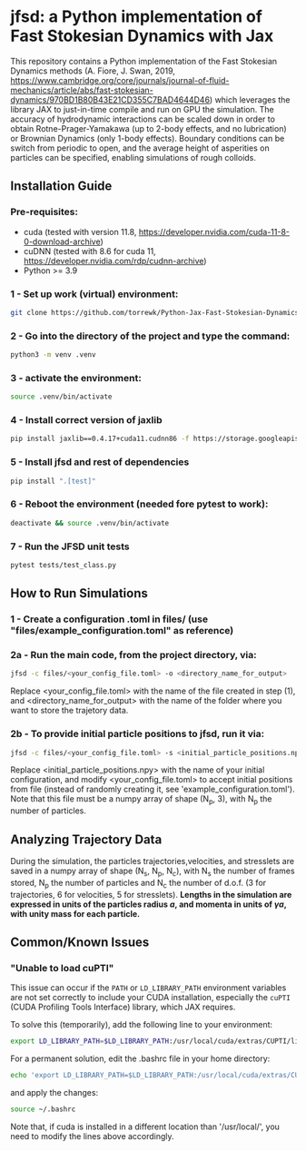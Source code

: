 # jfsd: a Python implementation of Fast Stokesian Dynamics with Jax

This repository contains a Python implementation of the Fast Stokesian Dynamics methods (A. Fiore, J. Swan, 2019, https://www.cambridge.org/core/journals/journal-of-fluid-mechanics/article/abs/fast-stokesian-dynamics/970BD1B80B43E21CD355C7BAD4644D46) which leverages the library JAX to just-in-time compile and run on GPU the simulation. The accuracy of hydrodynamic interactions can be scaled down in order to obtain Rotne-Prager-Yamakawa (up to 2-body effects, and no lubrication) or Brownian Dynamics (only 1-body effects). Boundary conditions can be switch from periodic to open, and the average height of asperities on particles can be specified, enabling simulations of rough colloids. 

## Installation Guide

### Pre-requisites:
- cuda (tested with version 11.8, https://developer.nvidia.com/cuda-11-8-0-download-archive)
- cuDNN (tested with 8.6 for cuda 11, https://developer.nvidia.com/rdp/cudnn-archive)
- Python >= 3.9

### 1 - Set up work (virtual) environment:

```bash
git clone https://github.com/torrewk/Python-Jax-Fast-Stokesian-Dynamics.git
```

### 2 - Go into the directory of the project and type the command:
```bash
python3 -m venv .venv
```


### 3 - activate the environment:
```bash
source .venv/bin/activate
```

### 4 - Install correct version of jaxlib
```bash
pip install jaxlib==0.4.17+cuda11.cudnn86 -f https://storage.googleapis.com/jax-releases/jax_cuda_releases.html
```

### 5 - Install jfsd and rest of dependencies

```bash
pip install ".[test]"
```

		
### 6 - Reboot the environment (needed fore pytest to work):
```bash
deactivate && source .venv/bin/activate
```


### 7 - Run the JFSD unit tests
```bash
pytest tests/test_class.py
```
		
## How to Run Simulations

### 1 - Create a configuration .toml in files/ (use "files/example_configuration.toml" as reference)	
### 2a - Run the main code, from the project directory, via:
```bash
jfsd -c files/<your_config_file.toml> -o <directory_name_for_output>
```
Replace <your_config_file.toml> with the name of the file created in step (1), and <directory_name_for_output> with the name of the folder where you want to store the trajetory data.
### 2b - To provide initial particle positions to jfsd, run it via:
```bash
jfsd -c files/<your_config_file.toml> -s <initial_particle_positions.npy> -o <directory_name_for_output>
```
Replace <initial_particle_positions.npy> with the name of your initial configuration, and modify <your_config_file.toml> to accept initial positions from file (instead of randomly creating it, see 'example_configuration.toml'). Note that this file must be a numpy array of shape (N<sub>p</sub>, 3), with N<sub>p</sub> the number of particles.


## Analyzing Trajectory Data
During the simulation, the particles trajectories,velocities, and stresslets are saved in a numpy array of shape (N<sub>s</sub>, N<sub>p</sub>, N<sub>c</sub>), with N<sub>s</sub> the number of frames stored, N<sub>p</sub> the number of particles and N<sub>c</sub> the number of d.o.f. (3 for trajectories, 6 for velocities, 5 for stresslets). 
**Lengths in the simulation are expressed in units of the particles radius _a_, and momenta in units of _γa_, with unity mass for each particle.**  

## Common/Known Issues

### "Unable to load cuPTI"

This issue can occur if the `PATH` or `LD_LIBRARY_PATH` environment variables are not set correctly to include your CUDA installation, especially the `cuPTI` (CUDA Profiling Tools Interface) library, which JAX requires.

To solve this (temporarily), add the following line to your environment:

```bash
export LD_LIBRARY_PATH=$LD_LIBRARY_PATH:/usr/local/cuda/extras/CUPTI/lib64
```
For a permanent solution, edit the .bashrc file in your home directory:

```bash
echo 'export LD_LIBRARY_PATH=$LD_LIBRARY_PATH:/usr/local/cuda/extras/CUPTI/lib64' >> ~/.bashrc
```
and apply the changes:

```bash
source ~/.bashrc
```
Note that, if cuda is installed in a different location than '/usr/local/', you need to modify the lines above accordingly.
